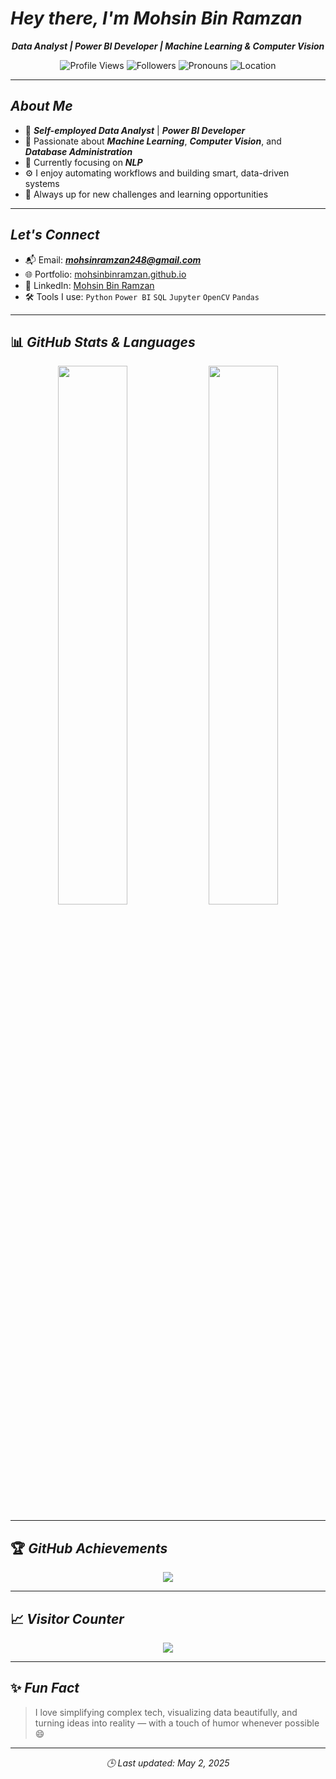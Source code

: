 


# ***Hey there, I'm Mohsin Bin Ramzan***

<div align="center">
  
  ***Data Analyst | Power BI Developer | Machine Learning & Computer Vision***

  ![Profile Views](https://komarev.com/ghpvc/?username=MOHSINBINRAMZAN&label=👁️%20Profile%20Views&color=61dafb&style=flat-square)
  ![Followers](https://img.shields.io/github/followers/MOHSINBINRAMZAN?label=🙌%20Followers&style=flat-square&color=A349A4)
  ![Pronouns](https://img.shields.io/badge/Pronouns-He%2FHim-8e44ad?style=flat-square)
  ![Location](https://img.shields.io/badge/📍%20Location-Rawalpindi%2C%20PK-f5c518?style=flat-square)
</div>

---

##  ***About Me***

- 💼 ***Self-employed Data Analyst*** | ***Power BI Developer***
- 🤖 Passionate about ***Machine Learning***, ***Computer Vision***, and ***Database Administration***
- 📘 Currently focusing on ***NLP***
- ⚙️ I enjoy automating workflows and building smart, data-driven systems
- 🧠 Always up for new challenges and learning opportunities

---

##  ***Let's Connect***

- 📬 Email: ***mohsinramzan248@gmail.com***
- 🌐 Portfolio: [mohsinbinramzan.github.io](https://mohsinbinramzan.github.io)
- 💼 LinkedIn: [Mohsin Bin Ramzan](https://www.linkedin.com/in/mohsin-bin-ramzan-7022827271/)
- 🛠️ Tools I use: `Python` `Power BI` `SQL` `Jupyter` `OpenCV`  `Pandas`

---

## 📊 ***GitHub Stats & Languages***

<div align="center">
  <img src="https://github-readme-stats.vercel.app/api?username=MOHSINBINRAMZAN&show_icons=true&theme=tokyonight&hide_border=true" width="47%" />
  <img src="https://github-readme-stats.vercel.app/api/top-langs/?username=MOHSINBINRAMZAN&layout=compact&theme=dracula&hide_border=true" width="47%" />
</div>

---

## 🏆 ***GitHub Achievements***

<div align="center">
  <img src="https://github-profile-trophy.vercel.app/?username=MOHSINBINRAMZAN&theme=monokai&margin-w=10&no-frame=true" />
</div>

---

## 📈 ***Visitor Counter***

<div align="center">
  <img src="https://profile-counter.glitch.me/MOHSINBINRAMZAN/count.svg" />
</div>

---

## ✨ ***Fun Fact***

> I love simplifying complex tech, visualizing data beautifully, and turning ideas into reality — with a touch of humor whenever possible 😄

---

<div align="center"><i>🕒 Last updated: May 2, 2025</i></div>
